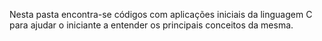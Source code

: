 Nesta pasta encontra-se códigos com aplicações iniciais da linguagem C para ajudar o iniciante a entender os principais conceitos da mesma.
